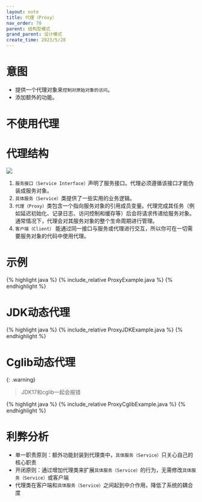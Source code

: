 ```yaml
---
layout: note
title: 代理（Proxy）
nav_order: 70
parent: 结构型模式
grand_parent: 设计模式
create_time: 2023/5/28
---
```


# 意图

- 提供一个代理对象来`控制对原始对象的访问`。
- 添加额外的功能。

# 不使用代理

# 代理结构

![](https://cdn.jsdelivr.net/gh/luguosong/images@master/blog-img/20230529151436.png)

1. `服务接口（Service Interface）`声明了服务接口。代理必须遵循该接口才能伪装成服务对象。
2. `具体服务（Service）`类提供了一些实用的业务逻辑。
3. `代理（Proxy）`类包含一个指向服务对象的引用成员变量。代理完成其任务（例如延迟初始化、记录日志、访问控制和缓存等）后会将请求传递给服务对象。通常情况下，代理会对其服务对象的整个生命周期进行管理。
4. `客户端（Client）` 能通过同一接口与服务或代理进行交互，所以你可在一切需要服务对象的代码中使用代理。

# 示例

{% highlight java %}
{% include_relative ProxyExample.java %}
{% endhighlight %}

# JDK动态代理

{% highlight java %}
{% include_relative ProxyJDKExample.java %}
{% endhighlight %}

# Cglib动态代理

{: .warning}
> JDK17和cglib一起会报错

{% highlight java %}
{% include_relative ProxyCglibExample.java %}
{% endhighlight %}

# 利弊分析

- 单一职责原则：额外功能封装到代理类中，`具体服务（Service）`只关心自己的核心职责
- 开闭原则：通过增加代理类来扩展`具体服务（Service）`的行为，无需修改`具体服务（Service）`或客户端
- 代理类在客户端和`具体服务（Service）`之间起到中介作用，降低了系统的耦合度
